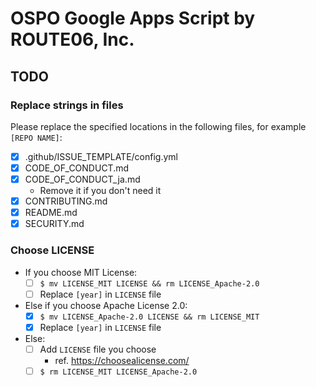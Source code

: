 # OSPO Google Apps Script by ROUTE06, Inc.

## TODO

### Replace strings in files

Please replace the specified locations in the following files, for example `[REPO NAME]`:

* [x] .github/ISSUE_TEMPLATE/config.yml
* [x] CODE_OF_CONDUCT.md
* [x] CODE_OF_CONDUCT_ja.md
    * Remove it if you don't need it
* [x] CONTRIBUTING.md
* [x] README.md
* [x] SECURITY.md

### Choose LICENSE

* If you choose MIT License:
    * [ ] `$ mv LICENSE_MIT LICENSE && rm LICENSE_Apache-2.0`
    * [ ]  Replace `[year]` in `LICENSE` file
* Else if you choose Apache License 2.0:
    * [x] `$ mv LICENSE_Apache-2.0 LICENSE && rm LICENSE_MIT`
    * [x]  Replace `[year]` in `LICENSE` file
* Else:
    * [ ] Add `LICENSE` file you choose
        * ref. https://choosealicense.com/
    * [ ] `$ rm LICENSE_MIT LICENSE_Apache-2.0`
